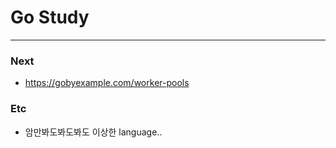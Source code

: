 # Go Study

---

### Next

- https://gobyexample.com/worker-pools

### Etc

- 암만봐도봐도봐도 이상한 language..
